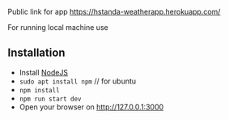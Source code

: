 Public link for app 
https://hstanda-weatherapp.herokuapp.com/

For running local machine use 
## Installation
* Install [NodeJS](https://nodejs.org/en/download/)
* `sudo apt install npm`  // for ubuntu 
* `npm install`
* `npm run start dev`
* Open your browser on http://127.0.0.1:3000